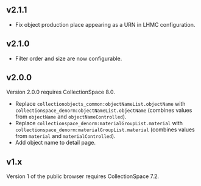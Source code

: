 ## v2.1.1

- Fix object production place appearing as a URN in LHMC configuration.

## v2.1.0

- Filter order and size are now configurable.

## v2.0.0

Version 2.0.0 requires CollectionSpace 8.0.

- Replace `collectionobjects_common:objectNameList.objectName` with `collectionspace_denorm:objectNameList.objectName` (combines values from `objectName` and `objectNameControlled`).
- Replace `collectionspace_denorm:materialGroupList.material` with `collectionspace_denorm:materialGroupList.material` (combines values from `material` and `materialControlled`).
- Add object name to detail page.

## v1.x

Version 1 of the public browser requires CollectionSpace 7.2.
